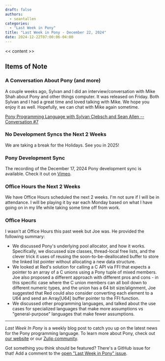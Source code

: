 ```yaml
---
draft: false
authors:
  - seantallen
categories:
  - "Last Week in Pony"
title: "Last Week in Pony - December 22, 2024"
date: 2024-12-22T07:00:06-04:00
---
```


<< content >>

<!-- more -->

## Items of Note

### A Conversation About Pony (and more)

A couple weeks ago, Sylvan and I did an interview/conversation with Mike Shah about Pony and other things computer. It was released on Friday. Both Sylvan and I had a great time and loved talking with Mike. We hope you enjoy it as well. Hopefully, we can chat with Mike again sometime.

[Pony Programming Language with Sylvan Clebsch and Sean Allen -- Conversation #7](https://www.youtube.com/watch?v=_jhPREUmHJ4)

### No Development Syncs the Next 2 Weeks

We are taking a break for the Holidays. See you in 2025!

### Pony Development Sync

The recording of the December 17, 2024 Pony development sync is available. Check it out on [Vimeo](https://vimeo.com/1040416322).

### Office Hours the Next 2 Weeks

We have Office Hours scheduled the next 2 weeks. I'm not sure if I will be in attendance. I will be playing it by ear each Monday based on what I have going on in my life while taking some time off from work.

### Office Hours

I wasn't at Office Hours this past week but Joe was. He provided the following summary:

- We discussed Pony's underlying pool allocator, and how it works. Specifically, we discussed size classes, thread-local free lists, and the clever trick it uses of reusing the soon-to-be-deallocated buffer to store the linked list pointer without allocating a new data structure.
- We looked at Red's solution for calling a C API via FFI that expects a pointer to an array of a C unions using a Pony tuple of mixed members. Joe also proposed a different approach with different pros and cons - in this specific case where the C union members can all boil down to different numeric types, and the union has a 64 bit size/alignment, Joe suggested that Red could also consider converting each element to a U64 and send an Array[U64] buffer pointer to the FFI function.
- We discussed other programming languages, and talked about the use cases for specialized languages that make more assumptions vs "general-purpose" languages that make fewer assumptions.

---

_Last Week In Pony_ is a weekly blog post to catch you up on the latest news for the Pony programming language. To learn more about Pony, check out [our website](https://ponylang.io) or our [Zulip community](https://ponylang.zulipchat.com).

Got something you think should be featured? There's a GitHub issue for that! Add a comment to the [open "Last Week in Pony" issue](https://github.com/ponylang/ponylang.github.io/issues?q=is%3Aissue+is%3Aopen+label%3Alast-week-in-pony).
